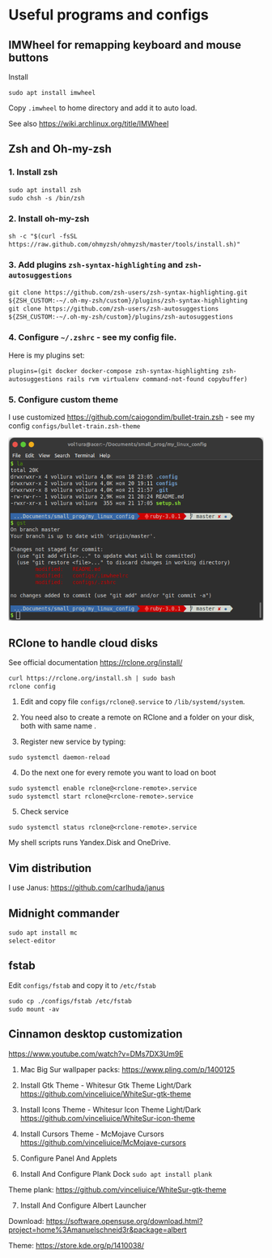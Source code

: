 # Useful programs and configs

## IMWheel for remapping keyboard and mouse buttons

Install
```shell
sudo apt install imwheel
```

Copy `.imwheel` to home directory and add it to auto load.

See also https://wiki.archlinux.org/title/IMWheel

## Zsh and Oh-my-zsh

### 1. Install zsh

```shell
sudo apt install zsh
sudo chsh -s /bin/zsh
```

### 2. Install oh-my-zsh

```shell
sh -c "$(curl -fsSL https://raw.github.com/ohmyzsh/ohmyzsh/master/tools/install.sh)"
```

### 3. Add plugins `zsh-syntax-highlighting` and `zsh-autosuggestions`

```shell
git clone https://github.com/zsh-users/zsh-syntax-highlighting.git ${ZSH_CUSTOM:-~/.oh-my-zsh/custom}/plugins/zsh-syntax-highlighting
git clone https://github.com/zsh-users/zsh-autosuggestions ${ZSH_CUSTOM:-~/.oh-my-zsh/custom}/plugins/zsh-autosuggestions
```

### 4. Configure `~/.zshrc` - see my config file.

Here is my plugins set:

```
plugins=(git docker docker-compose zsh-syntax-highlighting zsh-autosuggestions rails rvm virtualenv command-not-found copybuffer)
```

### 5. Configure custom theme

I use customized https://github.com/caiogondim/bullet-train.zsh - see my config `configs/bullet-train.zsh-theme`

![zsh theme](zsh_theme.png)

## RClone to handle cloud disks

See official documentation https://rclone.org/install/

```shell
curl https://rclone.org/install.sh | sudo bash
rclone config
```

1. Edit and copy file `configs/rclone@.service` to `/lib/systemd/system`.

2. You need also to create a remote on RClone and a folder on your disk, both with same name <rclone-remote>.

3. Register new service by typing:

```shell
sudo systemctl daemon-reload
```
4. Do the next one for every remote you want to load on boot

```shell
sudo systemctl enable rclone@<rclone-remote>.service
sudo systemctl start rclone@<rclone-remote>.service
```

5. Check service

```shell
sudo systemctl status rclone@<rclone-remote>.service
```

My shell scripts runs Yandex.Disk and OneDrive.

## Vim distribution

I use Janus: https://github.com/carlhuda/janus

## Midnight commander

```shell
sudo apt install mc
select-editor
```

## fstab

Edit `configs/fstab` and copy it to `/etc/fstab`

```shell
sudo cp ./configs/fstab /etc/fstab
sudo mount -av
```

## Cinnamon desktop customization

https://www.youtube.com/watch?v=DMs7DX3Um9E

1. Mac Big Sur wallpaper packs: https://www.pling.com/p/1400125

2. Install Gtk Theme - Whitesur Gtk Theme Light/Dark
https://github.com/vinceliuice/WhiteSur-gtk-theme

3. Install Icons Theme - Whitesur Icon Theme Light/Dark
https://github.com/vinceliuice/WhiteSur-icon-theme

4. Install Cursors Theme - McMojave Cursors
https://github.com/vinceliuice/McMojave-cursors

5. Configure Panel And Applets

6. Install And Configure Plank Dock `sudo apt install plank`

Theme plank: https://github.com/vinceliuice/WhiteSur-gtk-theme

7. Install And Configure Albert Launcher

Download: https://software.opensuse.org/download.html?project=home%3Amanuelschneid3r&package=albert

Theme: https://store.kde.org/p/1410038/
